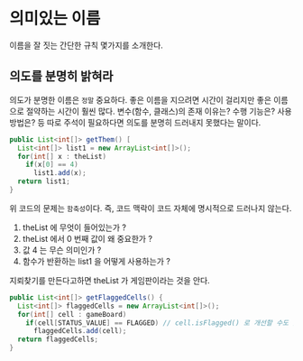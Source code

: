# 의미있는 이름

이름을 잘 짓는 간단한 규칙 몇가지를 소개한다.

## 의도를 분명히 밝혀라

의도가 분명한 이름은 `정말` 중요하다. 좋은 이름을 지으려면 시간이 걸리지만 좋은 이름으로 절약하는 시간이 훨씬 많다. 변수(함수, 클래스)의 존재 이유는? 수행 기능은? 사용 방법은? 등
따로 주석이 필요하다면 의도를 분명히 드러내지 못했다는 말이다.

```java
public List<int[]> getThem() [
  List<int[]> list1 = new ArrayList<int[]>();
  for(int[] x : theList)
    if(x[0] == 4)
      list1.add(x);
  return list1;
}
```

위 코드의 문제는 `함축성`이다. 즉, 코드 맥락이 코드 자체에 명시적으로 드러나지 않는다.

1. theList 에 무엇이 들어있는가 ?
2. theList 에서 0 번째 값이 왜 중요한가 ?
3. 값 4 는 무슨 의미인가 ?
4. 함수가 반환하는 list1 을 어떻게 사용하는가 ?

지뢰찾기를 만든다고하면 theList 가 게임판이라는 것을 안다.

```java
public List<int[]> getFlaggedCells() {
  List<int[]> flaggedCells = new ArrayList<int[]>();
  for(int[] cell : gameBoard)
    if(cell[STATUS_VALUE] == FLAGGED) // cell.isFlagged() 로 개선할 수도 있다.
      flaggedCells.add(cell);
  return flaggedCells;
}
```

